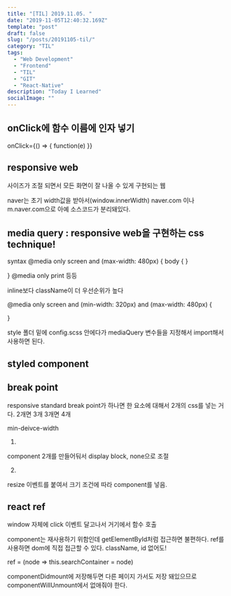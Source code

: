 ```yaml
---
title: "[TIL] 2019.11.05. "
date: "2019-11-05T12:40:32.169Z"
template: "post"
draft: false
slug: "/posts/20191105-til/"
category: "TIL"
tags:
  - "Web Development"
  - "Frontend"
  - "TIL"
  - "GIT"
  - "React-Native"
description: "Today I Learned"
socialImage: ""
---
```


## onClick에 함수 이름에 인자 넣기

onClick={() => { function(e) }}

## responsive web

사이즈가 조절 되면서 모든 화면이 잘 나올 수 있게 구현되는 웹

naver는 초기 width값을 받아서(window.innerWidth) naver.com 이나 m.naver.com으로 아예 소스코드가 분리돼있다.

## media query : responsive web을 구현하는 css technique!

syntax
@media only screen and (max-width: 480px) {
body {
}

}
@media only print 등등

inline보다 className이 더 우선순위가 높다

@media only screen and (min-width: 320px) and (max-width: 480px) {

}

style 폴더 밑에 config.scss 안에다가 mediaQuery 변수들을 지정해서 import해서 사용하면 된다.

## styled component

## break point

responsive standard
break point가 하나면 한 요소에 대해서 2개의 css를 넣는 거다.
2개면 3개
3개면 4개

min-deivce-width

1.
component 2개를 만들어둬서 display block, none으로 조절

2.
resize 이벤트를 붙여서 크기 조건에 따라 component를 넣음.

## react ref

window 자체에 click 이벤트 달고나서 거기에서 함수 호출

component는 재사용하기 위함인데 getElementById처럼 접근하면 불편하다.
ref를 사용하면 dom에 직접 접근할 수 있다. className, id 없어도!

ref = (node => this.searchContainer = node)

componentDidmount에 저장해두면 다른 페이지 가서도 저장 돼있으므로 componentWillUnmount에서 없애줘야 한다.
